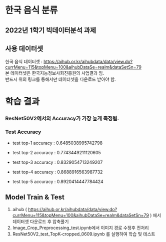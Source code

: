 # 한국 음식 분류
## 2022년 1학기 빅데이터분석 과제
## 사용 데이터셋
한국 음식 데이터셋 : https://aihub.or.kr/aihubdata/data/view.do?currMenu=115&topMenu=100&aihubDataSe=realm&dataSetSn=79
<br> 본 데이터셋은 한국지능정보사회진흥원의 사업결과 임.
<br> 반드시 위의 링크를 통해서만 데이터셋을 다운로드 받아야 함.

# 학습 결과

### ResNet50V2에서의 Accuracy가 가장 높게 측정됨.
### Test Accuracy

- test top-1 accuracy :  0.6485038995742798

- test top-2 accuracy :  0.7743449211120605

- test top-3 accuracy :  0.8329054713249207

- test top-4 accuracy :  0.8688916563987732

- test top-5 accuracy :  0.8920414447784424

## Model Train & Test
1. aihub ( https://aihub.or.kr/aihubdata/data/view.do?currMenu=115&topMenu=100&aihubDataSe=realm&dataSetSn=79 ) 에서 데이터셋 다운로드 후 압축풀기
2. Image_Crop_Preprocessing_test.ipynb에서 이미지 경로 수정후 전처리
3. ResNet50V2_test_TopK-cropped_0609.ipynb 를 실행하여 학습 및 테스트
